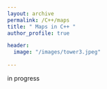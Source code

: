 ```yaml
---
layout: archive
permalink: /C++/maps
title: " Maps in C++ "
author_profile: true

header:
  image: "/images/tower3.jpeg"
  
---
```


in progress

